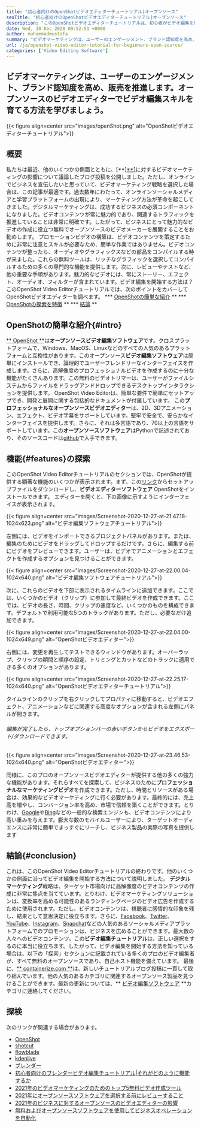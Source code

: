 ```yaml
---
title: "初心者向けのOpenShotビデオエディターチュートリアル|オープンソース" 
seoTitle: "初心者向けのOpenShotビデオエディターチュートリアル|オープンソース" 
description: "このOpenShotビデオエディターチュートリアルは、初心者がビデオ編集を開始するためのものです。これは、3Dアニメーションなどの機能を提供するトレンディなビデオエディターです。" 
date: Wed, 30 Dec 2020 09:52:51 +0000
author: muhammadmustafa
summary: "ビデオマーケティングは、ユーザーのエンゲージメント、ブランド認知度を高め、販売を推進します。オープンソースのビデオエディターでビデオ編集スキルを育てる方法を学びましょう。" 
url: /ja/openshot-video-editor-tutorial-for-beginners-open-source/
categories: ['Video Editing Software']
---
```


## ビデオマーケティングは、ユーザーのエンゲージメント、ブランド認知度を高め、販売を推進します。オープンソースのビデオエディターでビデオ編集スキルを育てる方法を学びましょう。

{{< figure align=center src="images/openShot.png" alt="OpenShotビデオエディターチュートリアル">}}


## 概要
私たちは最近、他のいくつかの側面とともに、[**][**][1][1]に対するビデオマーケティングの影響について議論したブログ投稿を公開しました。ただし、オンラインでビジネスを宣伝したいと思っていて、ビデオマーケティング戦略を選択した場合は、この記事が最適です。過去数年にわたって、オンラインソーシャルメディアと学習プラットフォームの出現により、マーケティング方法が革命を起こしてきました。デジタルマーケティングは、成功するビジネスの必須コンポーネントになりました。ビデオコンテンツが常に魅力的であり、関連するトラフィックを推進していることは非常に明確です。したがって、ビジネスにとって魅力的なビデオの作成に役立つ無料でオープンソースのビデオメーカーを展開することをお勧めします。
プロモーションビデオの構築は、ビデオコンテンツを策定するために非常に注意とスキルが必要なため、簡単な作業ではありません。ビデオコンテンツが整ったら、オーディオやグラフィックスなどの部品をコンパイルする時が来ました。これらの無料ツールは、リッチなグラフィックを選択してコンパイルするための多くの専門的な機能を提供します。次に、レビューやテストなど、他の重要な手順があります。魅力的なビデオには、常にストーリー、エフェクト、オーディオ、フィルターが含まれています。ビデオ編集を開始する方法は？このOpenShot Video Editorチュートリアルでは、次のポイントをカバーしてOpenShotビデオエディターを調べます。
  *** [OpenShotの簡単な紹介][2] **
  *** [OpenShotの探索を特徴][3] **
  *** [結論][4] **

## OpenShotの簡単な紹介{#intro}
[** OpenShot **][5]は**オープンソースビデオ編集ソフトウェア**です。クロスプラットフォームで、Windows、MacOS、Linuxなどのすべての人気のあるプラットフォームと互換性があります。このオープンソース**ビデオ編集ソフトウェア**は簡単にインストールでき、論理的でユーザーフレンドリーなインターフェイスを作成します。さらに、高解像度のプロフェッショナルビデオを作成するのに十分な機能がたくさんあります。この無料のビデオトリマーは、ユーザーがファイルシステムからファイルをドラッグアンドドロップできるデスクトップインタラクションを提供します。 OpenShot Video Editorは、簡単な要件で簡単にセットアップでき、開発と展開に関する包括的なドキュメントが付属しています。
この**プロフェッショナルなオープンソースビデオエディター**は、2D、3Dアニメーション、エフェクト、ビデオ字幕をサポートしています。堅牢で安全で、安らかなインターフェイスを提供します。さらに、それは多言語であり、70以上の言語をサポートしています。この**オープンソースソフトウェア**はPythonで記述されており、そのソースコードは[github][6]で入手できます。

## 機能{#features}の探索
このOpenShot Video Editorチュートリアルのセクションでは、OpenShotが提供する顕著な機能のいくつかが表示されます。まず、この[リンク][7]からセットアップファイルをダウンロードし、**ビデオエディターソフトウェア** OpenShotをインストールできます。
エディターを開くと、下の画像に示すようにインターフェイスが表示されます。

{{< figure align=center src="images/Screenshot-2020-12-27-at-21.47.18-1024x623.png" alt="ビデオ編集ソフトウェアチュートリアル">}}

左側には、ビデオをインポートできるプロジェクトパネルがあります。または、編集のためにビデオをドラッグしてドロップするだけです。さらに、編集する前にビデオをプレビューできます。ユーザーは、ビデオでアニメーションとエフェクトを作成するオプションを見つけることができます。

{{< figure align=center src="images/Screenshot-2020-12-27-at-22.00.04-1024x640.png" alt="ビデオ編集ソフトウェアチュートリアル">}}

次に、これらのビデオを下部に表示されるタイムラインに追加できます。ここでは、いくつかのビデオ（クリップ）に参加して最終ビデオを作成できます。ここでは、ビデオの長さ、時間、クリップの速度など、いくつかのものを構成できます。デフォルトで利用可能な5つのトラックがあります。ただし、必要なだけ追加できます。

{{< figure align=center src="images/Screenshot-2020-12-27-at-22.04.00-1024x649.png" alt="OpenShotビデオエディター">}}

右側には、変更を再生してテストできるウィンドウがあります。オーバーラップ、クリップの期間と順序の設定、トリミングとカットなどのトラックに適用できる多くのオプションがあります。

{{< figure align=center src="images/Screenshot-2020-12-27-at-22.25.17-1024x640.png" alt="OpenShotビデオエディターチュートリアル">}}

タイムラインのクリップを右クリックしてプロパティに移動すると、ビデオエフェクト、アニメーションなどに関連する高度なオプションが含まれる左側にパネルが開きます。

###### 編集が完了したら、トップオプションバーの赤いボタンからビデオをエクスポート/ダウンロードできます。

{{< figure align=center src="images/Screenshot-2020-12-27-at-23.46.53-1024x640.png" alt="OpenShotビデオエディター">}}

同様に、このプロのオープンソースビデオエディターが提供する他の多くの強力な機能があります。それらすべてを探索して、ビジネスのために**プロフェッショナルなマーケティングビデオ**を作成できます。ただし、時間とリソースがある場合は、効果的なビデオマーケティングに行く必要があります。最終的には、売上高を増やし、コンバージョン率を高め、市場で信頼を築くことができます。とりわけ、[Google][8]や[Bing][9]などの一般的な検索エンジンも、ビデオコンテンツにより高い重みを与えます。膨大な数のモバイルユーザーにより、ターゲットオーディエンスに非常に簡単でまっすぐにリーチし、ビジネス製品の実際の写真を提供します

## 結論{#conclusion}
これは、このOpenShot Video Editorチュートリアルの終わりです。他のいくつかの側面に沿ってビデオ編集を開始する方法について説明しました。 **デジタルマーケティング**戦略は、ターゲット市場向けに高解像度のビデオコンテンツの作成に非常に焦点を当てています。とりわけ、ビデオマーケティングソリューションは、変換率を高める可能性のあるランディングページのビデオ広告を作成するために使用されます。ただし、ビデオコンテンツは、視聴者に感情的な印象を残し、結果として意思決定に役立ちます。さらに、[Facebook][10]、[Twitter][11]、[YouTube][12]、[Instagram][13]、[Snapchat][14]などの人気のあるソーシャルメディアプラットフォームでのプロモーションは、ビジネスを広めることができます。最大数の人々へのビデオコンテンツ。この**ビデオ編集チュートリアル**は、正しい選択をするのに本当に役立ちます。したがって、ビデオ編集を開始する方法を知っている場合は、以下の「探索」セクションに記載されている多くのプロのビデオ編集者が、すべて無料のオープンソースであり、自己ホスト機能を備えています。
最後に、[** containerize.com **][15]は、新しいチュートリアルブログ投稿に一貫して取り組んでいます。他の人気のあるカテゴリに関連するオープンソース製品を見つけることができます。最新の更新については、** [ビデオ編集ソフトウェア][16] **カテゴリに連絡してください。

## 探検
次のリンクが関連する場合があります。
  * [OpenShot][5]
  * [shotcut][17]
  * [flowblade][18]
  * [kdenlive][19]
  * [ブレンダー][20]
  * [初心者向けのブレンダービデオ編集チュートリアル|それがどのように機能するか][21]
  * [2021年のビデオマーケティングのためのトップ5無料ビデオ作成ツール][22]
  * [2021年にオープンソースソフトウェアを選択する前にレビューすること][23]
  * [2021年のビジネスに対するオープンソースのビデオエディターの影響][1]
  * [無料およびオープンソースソフトウェアを使用してビジネスオペレーションを自動化][24]

  
[1]: https://blog.containerize.com/video-editing-software/how-video-editing-software-improves-business-video-marketing/
[2]: #intro
[3]: #features
[4]: #Conclusion
[5]: https://products.containerize.com/video-editing-software/openshot
[6]: https://github.com/OpenShot/openshot-qt
[7]: https://www.openshot.org/download/
[8]: https://www.google.com/
[9]: https://www.bing.com/
[10]: https://www.facebook.com/
[11]: https://twitter.com/home
[12]: https://www.youtube.com/
[13]: http://instagram.com
[14]: https://www.snapchat.com/
[15]: https://www.containerize.com/
[16]: https://products.containerize.com/video-editing-software
[17]: https://products.containerize.com/video-editing-software/shotcut
[18]: https://products.containerize.com/video-editing-software/flowblade
[19]: https://products.containerize.com/video-editing-software/kdenlive
[20]: https://products.containerize.com/video-editing-software/blender
[21]: https://blog.containerize.com/video-editing-software/blender-video-editing-tutorial-for-beginners/
[22]: https://blog.containerize.com/video-editing-software/top-5-open-source-video-editor-software-for-video-marketing/
[23]: https://blog.containerize.com/cmdb-software/things-to-review-before-opting-open-source-software-in-2021/
[24]: https://blog.containerize.com/blogging/automate-business-operations-using-open-source-software/
